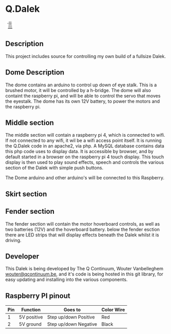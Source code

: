 # Q.Dalek

![Alt text](./images/dalek.svg)

## Description

This project includes source for controlling my own build of a fullsize Dalek.

## Dome Description

The dome contains an arduino to control up down of eye stalk. This is a brushed motor, it will be controlled by a h-bridge.
The dome will also containt the raspberry pi, and will be able to control the servo that moves the eyestalk.  The dome has its own 12V battery, to power the motors and the raspberry pi.

## Middle section

The middle section will contain a raspberry pi 4, which is connected to wifi.  If not connected to any wifi, it wil be a wifi access point itself.  It is running the Q.Dalek code in an apache2, via php.  A MySQL database contains data this php code uses to display data.  It is accessible by browser, and by default started in a browser on the raspberry pi 4 touch display.  This touch display is then used to play sound effects, speech and controls the various section of the Dalek with simple push buttons.

The Dome arduino and other arduino's will be connected to this Raspberry.

## Skirt section

## Fender section
 
The fender section will contain the motor hoverboard controls, as well as two batteries (12V) and the hoverboard battery. below the fender esction there are LED strips that will display effects beneath the Dalek whilst it is driving.

## Developer

This Dalek is being developed by The Q Continuum, Wouter Vanbelleghem <wouter@qcontinuum.be>, and it's code is being hosted in this git library, for easy updating and installing into the various components.

## Raspberry PI pinout 

| Pin | Function | Goes to | Color Wire |
| --- | --- | --- | --- |
| 1 | 5V positive   | Step up/down Positive | Red |
| 2 | 5V ground     | Step up/down Negative | Black |

